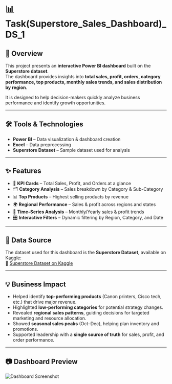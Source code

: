 
# 📊 Task(Superstore_Sales_Dashboard)_DS_1

## 📌 Overview
This project presents an **interactive Power BI dashboard** built on the **Superstore dataset**.  
The dashboard provides insights into **total sales, profit, orders, category performance, top products, monthly sales trends, and sales distribution by region**.  

It is designed to help decision-makers quickly analyze business performance and identify growth opportunities.

---

## 🛠️ Tools & Technologies
- **Power BI** – Data visualization & dashboard creation  
- **Excel** – Data preprocessing  
- **Superstore Dataset** – Sample dataset used for analysis  

---

## ✨ Features
- 📌 **KPI Cards** – Total Sales, Profit, and Orders at a glance  
- 🗂️ **Category Analysis** – Sales breakdown by Category & Sub-Category  
- 📊 **Top Products** – Highest selling products by revenue  
- 🌍 **Regional Performance** – Sales & profit across regions and states  
- 📅 **Time-Series Analysis** – Monthly/Yearly sales & profit trends  
- 🎛️ **Interactive Filters** – Dynamic filtering by Region, Category, and Date  

---

## 📂 Data Source
The dataset used for this dashboard is the **Superstore Dataset**, available on Kaggle:  
🔗 [Superstore Dataset on Kaggle](https://www.kaggle.com/datasets/mohamed38/superstoredataset)

---

## 💡 Business Impact
- Helped identify **top-performing products** (Canon printers, Cisco tech, etc.) that drive major revenue.  
- Highlighted **low-performing categories** for potential strategy changes.  
- Revealed **regional sales patterns**, guiding decisions for targeted marketing and resource allocation.  
- Showed **seasonal sales peaks** (Oct–Dec), helping plan inventory and promotions.  
- Supported leadership with a **single source of truth** for sales, profit, and order performance.  

---

## 📷 Dashboard Preview
![Dashboard Screenshot](https://github.com/DN7474/FUTURE_DS_01/blob/main/Task(Superstore_Sales_Dashboard)_DS_1.pbix)



